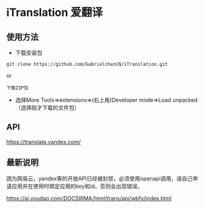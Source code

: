 # iTranslation 爱翻译

## 使用方法

- 下载安装包

`git clone https://github.com/GabrielchenCN/iTranslation.git`

or

`下载ZIP包`

- 选择More Tools=>extensions=>(右上角)Developer mode=>Load unpacked（选择刚才下载的文件包）



## API

https://translate.yandex.com/


## 最新说明

因为网易云，yandex等的开放API已经被封禁，必须使用openapi调用，请自己申请应用并在使用时绑定应用的key和id，否则会出现错误。

https://ai.youdao.com/DOCSIRMA/html/trans/api/wbfy/index.html

